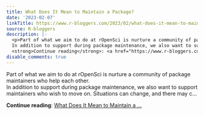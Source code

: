 ```yaml
---
title: What Does It Mean to Maintain a Package?
date: '2023-02-07'
linkTitle: https://www.r-bloggers.com/2023/02/what-does-it-mean-to-maintain-a-package/
source: R-bloggers
description: |-
  <p>Part of what we aim to do at rOpenSci is nurture a community of package maintainers who help each other.<br />
  In addition to support during package maintenance, we also want to support maintainers who wish to move on. Situations can change, and there may c...</p>
  <strong>Continue reading</strong>: <a href="https://www.r-bloggers.com/2023/02/what-does-it-mean-to-maintain-a-package/">What Does It Mean to Maintain a ...
disable_comments: true
---
```

<p>Part of what we aim to do at rOpenSci is nurture a community of package maintainers who help each other.<br />
In addition to support during package maintenance, we also want to support maintainers who wish to move on. Situations can change, and there may c...</p>
<strong>Continue reading</strong>: <a href="https://www.r-bloggers.com/2023/02/what-does-it-mean-to-maintain-a-package/">What Does It Mean to Maintain a ...
